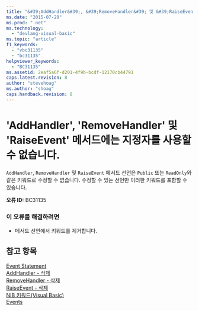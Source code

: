 ```yaml
---
title: "&#39;AddHandler&#39;, &#39;RemoveHandler&#39; 및 &#39;RaiseEvent&#39; 메서드에는 지정자를 사용할 수 없습니다. | Microsoft Docs"
ms.date: "2015-07-20"
ms.prod: ".net"
ms.technology: 
  - "devlang-visual-basic"
ms.topic: "article"
f1_keywords: 
  - "vbc31135"
  - "bc31135"
helpviewer_keywords: 
  - "BC31135"
ms.assetid: 2eaf5a6f-d201-4f9b-bcdf-12170cb44791
caps.latest.revision: 8
author: "stevehoag"
ms.author: "shoag"
caps.handback.revision: 8
---
```

# &#39;AddHandler&#39;, &#39;RemoveHandler&#39; 및 &#39;RaiseEvent&#39; 메서드에는 지정자를 사용할 수 없습니다.
`AddHandler`, `RemoveHandler` 및 `RaiseEvent` 메서드 선언은 `Public` 또는 `ReadOnly`와 같은 키워드로 수정할 수 없습니다. 수정할 수 있는 선언만 이러한 키워드를 포함할 수 있습니다.  
  
 **오류 ID:** BC31135  
  
### 이 오류를 해결하려면  
  
-   메서드 선언에서 키워드를 제거합니다.  
  
## 참고 항목  
 [Event Statement](../../visual-basic/language-reference/statements/event-statement.md)   
 [AddHandler \- 삭제](http://msdn.microsoft.com/ko-kr/fc464cf8-582c-48a6-a9c2-185c4c3d5ff8)   
 [RemoveHandler \- 삭제](http://msdn.microsoft.com/ko-kr/35c17f61-6e22-4b87-b6e1-3ed0c27a88a0)   
 [RaiseEvent \- 삭제](http://msdn.microsoft.com/ko-kr/7f765da0-5491-40b6-9ed5-24c98f9daad9)   
 [NIB 키워드\(Visual Basic\)](http://msdn.microsoft.com/ko-kr/3a6fda51-6ade-4862-a407-1c305c3906ec)   
 [Events](../../visual-basic/programming-guide/language-features/events/events.md)